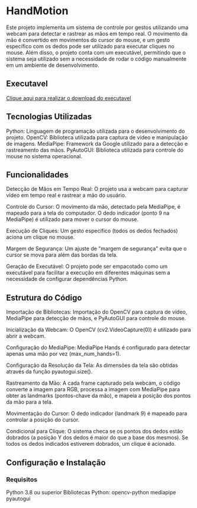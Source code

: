 # HandMotion

Este projeto implementa um sistema de controle por gestos utilizando uma webcam para detectar e rastrear as mãos em tempo real. O movimento da mão é convertido em movimentos do cursor do mouse, e um gesto específico com os dedos pode ser utilizado para executar cliques no mouse. Além disso, o projeto conta com um executável, permitindo que o sistema seja utilizado sem a necessidade de rodar o código manualmente em um ambiente de desenvolvimento.

## Executavel
[Clique aqui para realizar o download do executavel](https://github.com/Gustavo-michel/HandMotion/raw/refs/heads/main/handmotion/HandTracking.exe?download=) 

## Tecnologias Utilizadas
Python: Linguagem de programação utilizada para o desenvolvimento do projeto.
OpenCV: Biblioteca utilizada para captura de vídeo e manipulação de imagens.
MediaPipe: Framework da Google utilizado para a detecção e rastreamento das mãos.
PyAutoGUI: Biblioteca utilizada para controle do mouse no sistema operacional.

## Funcionalidades
Detecção de Mãos em Tempo Real: O projeto usa a webcam para capturar vídeo em tempo real e rastrear a mão do usuário.

Controle do Cursor: O movimento da mão, detectado pela MediaPipe, é mapeado para a tela do computador. O dedo indicador (ponto 9 na MediaPipe) é utilizado para mover o cursor do mouse.

Execução de Cliques: Um gesto específico (todos os dedos fechados) aciona um clique no mouse.

Margem de Segurança: Um ajuste de "margem de segurança" evita que o cursor se mova para além das bordas da tela.

Geração de Executável: O projeto pode ser empacotado como um executável para facilitar a execução em diferentes máquinas sem a necessidade de configurar dependências Python.

## Estrutura do Código
Importação de Bibliotecas: Importação do OpenCV para captura de vídeo, MediaPipe para detecção de mãos, e PyAutoGUI para controle do mouse.

Inicialização da Webcam: O OpenCV (cv2.VideoCapture(0)) é utilizado para abrir a webcam.

Configuração do MediaPipe: MediaPipe Hands é configurado para detectar apenas uma mão por vez (max_num_hands=1).

Configuração da Resolução da Tela: As dimensões da tela são obtidas através da função pyautogui.size().

Rastreamento da Mão: A cada frame capturado pela webcam, o código converte a imagem para RGB, processa a imagem com MediaPipe para obter as landmarks (pontos-chave da mão), e mapeia a posição dos pontos da mão para a tela.

Movimentação do Cursor: O dedo indicador (landmark 9) é mapeado para controlar a posição do cursor.

Condicional para Clique: O sistema checa se os pontos dos dedos estão dobrados (a posição Y dos dedos é maior do que a base dos mesmos). Se todos os dedos indicados estiverem dobrados, um clique é acionado.

## Configuração e Instalação
### Requisitos
Python 3.8 ou superior
Bibliotecas Python:
opencv-python
mediapipe
pyautogui



